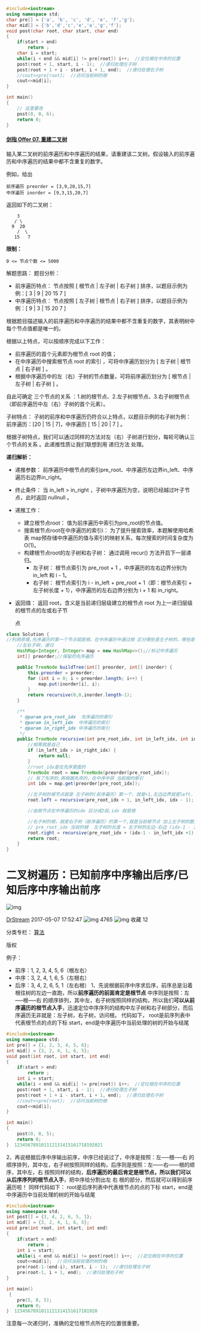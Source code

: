 ```c++
#include<iostream>  
using namespace std;  
char pre[] = {'a', 'b', 'c', 'd', 'e', 'f','g'};  
char mid[] = {'b','d','c','e','a','g','f'};  
void post(char root, char start, char end) 
{  
    if(start > end)   
        return ;  
    char i = start;  
    while(i < end && mid[i] != pre[root]) i++;  //定位根在中序的位置
    post(root + 1, start, i - 1);  //递归处理左子树
    post(root + 1 + i - start, i + 1, end);  //递归处理右子树
    //cout<<pre[root];  //访问当前树的根
    cout<<mid[i];
}  

int main() 
{  
	// 这里要改
    post(0, 0, 6);  
    return 0;  
}  
```



#### [剑指 Offer 07. 重建二叉树](https://leetcode-cn.com/problems/zhong-jian-er-cha-shu-lcof/)

输入某二叉树的前序遍历和中序遍历的结果，请重建该二叉树。假设输入的前序遍历和中序遍历的结果中都不含重复的数字。

 

例如，给出

```
前序遍历 preorder = [3,9,20,15,7]
中序遍历 inorder = [9,3,15,20,7]
```

返回如下的二叉树：

```
    3
   / \
  9  20
    /  \
   15   7
```

 

**限制：**

```
0 <= 节点个数 <= 5000
```



解题思路：
题目分析：

- 前序遍历特点： 节点按照 [ 根节点 | 左子树 | 右子树 ] 排序，以题目示例为例：[ 3 | 9 | 20 15 7 ]
- 中序遍历特点： 节点按照 [ 左子树 | 根节点 | 右子树 ] 排序，以题目示例为例：[ 9 | 3 | 15 20 7 ]

根据题目描述输入的前序遍历和中序遍历的结果中都不含重复的数字，其表明树中每个节点值都是唯一的。

根据以上特点，可以按顺序完成以下工作：

- 前序遍历的首个元素即为根节点 root 的值；
- 在中序遍历中搜索根节点 root 的索引 ，可将中序遍历划分为 [ 左子树 | 根节点 | 右子树 ] 。
- 根据中序遍历中的左（右）子树的节点数量，可将前序遍历划分为 [ 根节点 | 左子树 | 右子树 ] 。

自此可确定 三个节点的关系 ：1.树的根节点、2.左子树根节点、3.右子树根节点（即前序遍历中左（右）子树的首个元素）。

子树特点： 子树的前序和中序遍历仍符合以上特点，以题目示例的右子树为例：前序遍历：[20 | 15 | 7]，中序遍历 [ 15 | 20 | 7 ] 。

根据子树特点，我们可以通过同样的方法对左（右）子树进行划分，每轮可确认三个节点的关系 。此递推性质让我们联想到用 递归方法 处理。

**递归解析：**

- 递推参数： 前序遍历中根节点的索引pre_root、中序遍历左边界in_left、中序遍历右边界in_right。

- 终止条件： 当 in_left > in_right ，子树中序遍历为空，说明已经越过叶子节点，此时返回 nullnull 。

- 递推工作：

    - 建立根节点root： 值为前序遍历中索引为pre_root的节点值。
    - 搜索根节点root在中序遍历的索引i： 为了提升搜索效率，本题解使用哈希表 map预存储中序遍历的值与索引的映射关系，每次搜索的时间复杂度为 O(1)。
    - 构建根节点root的左子树和右子树： 通过调用 recur() 方法开启下一层递归。
        - 左子树： 根节点索引为 pre_root + 1 ，中序遍历的左右边界分别为 in_left 和 i - 1。
        - 右子树： 根节点索引为 i - in_left + pre_root + 1（即：根节点索引 + 左子树长度 + 1），中序遍历的左右边界分别为 i + 1 和 in_right。

- 返回值： 返回 root，含义是当前递归层级建立的根节点 root 为上一递归层级的根节点的左或右子节

    点

```java
class Solution {
//利用原理,先序遍历的第一个节点就是根。在中序遍历中通过根 区分哪些是左子树的，哪些是右子树的
    //左右子树，递归
    HashMap<Integer, Integer> map = new HashMap<>();//标记中序遍历
    int[] preorder;//保留的先序遍历

    public TreeNode buildTree(int[] preorder, int[] inorder) {
        this.preorder = preorder;
        for (int i = 0; i < preorder.length; i++) {
            map.put(inorder[i], i);
        }
        return recursive(0,0,inorder.length-1);
    }

    /**
     * @param pre_root_idx  先序遍历的索引
     * @param in_left_idx  中序遍历的索引
     * @param in_right_idx 中序遍历的索引
     */
    public TreeNode recursive(int pre_root_idx, int in_left_idx, int in_right_idx) {
        //相等就是自己
        if (in_left_idx > in_right_idx) {
            return null;
        }
        //root_idx是在先序里面的
        TreeNode root = new TreeNode(preorder[pre_root_idx]);
        // 有了先序的,再根据先序的，在中序中获 当前根的索引
        int idx = map.get(preorder[pre_root_idx]);

        //左子树的根节点就是 左子树的(前序遍历）第一个，就是+1,左边边界就是left，右边边界是中间区分的idx-1
        root.left = recursive(pre_root_idx + 1, in_left_idx, idx - 1);

        //由根节点在中序遍历的idx 区分成2段,idx 就是根

        //右子树的根，就是右子树（前序遍历）的第一个,就是当前根节点 加上左子树的数量
        // pre_root_idx 当前的根  左子树的长度 = 左子树的左边-右边 (idx-1 - in_left_idx +1) 。最后+1就是右子树的根了
        root.right = recursive(pre_root_idx + (idx-1 - in_left_idx +1)  + 1, idx + 1, in_right_idx);
        return root;
    }
}
```





# 二叉树遍历：已知前序中序输出后序/已知后序中序输出前序

![img](https://csdnimg.cn/release/phoenix/template/new_img/original.png)

[DrStream](https://me.csdn.net/drdairen) 2017-05-07 17:52:47 ![img](https://csdnimg.cn/release/phoenix/template/new_img/articleReadEyes.png) 4765 ![img](https://csdnimg.cn/release/phoenix/template/new_img/tobarCollect.png) 收藏 12

分类专栏： [算法](https://blog.csdn.net/drdairen/category_6891474.html)

版权

例子：

- 前序：1, 2, 3, 4, 5, 6（根左右）
- 中序：3, 2, 4, 1, 6, 5（左根右）
- 后序：3, 4, 2, 6, 5, 1（左右根）
    1、先说根据前序中序求后序，前序总是沿着根往树的左边一直跑，所以**前序遍历的前面肯定是根节点**
    中序则是按照：左—–根—–右 的顺序排列，其中左，右子树按照同样的结构，所以我们**可以从前序遍历的根节点入手**，迅速定位中序序列的结构中左子树和右子树部分，而后序遍历无非就是：左子树，右子树，访问根。
    代码如下，
    root是前序列表中代表根节点的点的下标
    start，end是中序遍历中当前处理的树的开始与结尾

```c++
#include<iostream>  
using namespace std;  
int pre[] = {1, 2, 3, 4, 5, 6};  
int mid[] = {3, 2, 4, 1, 6, 5};  
void post(int root, int start, int end) 
{  
    if(start > end)   
        return ;  
    int i = start;  
    while(i < end && mid[i] != pre[root]) i++;  //定位根在中序的位置
    post(root + 1, start, i - 1);  //递归处理左子树
    post(root + 1 + i - start, i + 1, end);  //递归处理右子树
    //cout<<pre[root];  //访问当前树的根
    cout<<mid[i];
}  

int main() 
{  
    post(0, 0, 5);  
    return 0;  
}  123456789101112131415161718192021
```

2、再说根据后序中序输出前序，中序已经说过了，中序是按照：左—–根—–右 的顺序排列，其中左，右子树按照同样的结构，后序则是按照：左——右——根的顺序，其中左，右 按照同样的结构，**后序遍历的最后肯定是根节点，所以我们可以从后序序列的根节点入手**，把中序给分割出左 右 根的部分，然后就可以得到前序遍历啦！
同样代码如下：
root是后序列表中代表根节点的点的下标
start，end是中序遍历中当前处理的树的开始与结尾

```c++
#include<iostream>  
using namespace std;  
int post[] = {3, 4, 2, 6, 5, 1};  
int mid[] = {3, 2, 4, 1, 6, 5};  
void pre(int root, int start, int end) 
{  
    if(start > end)   
        return ;  
    int i = start;  
    while(i < end && mid[i] != post[root]) i++;  //定位根在中序的位置
    cout<<mid[i];  //访问当前处理的树的根
    pre(root-1-(end-i), start, i - 1);  //递归处理左子树
    pre(root-1, i + 1, end);  //递归处理右子树  
}  

int main()
 {  
    pre(5, 0, 5);  
    return 0;  
}  1234567891011121314151617181920
```

注意每一次递归时，准确的定位根节点所在的位置很重要。

